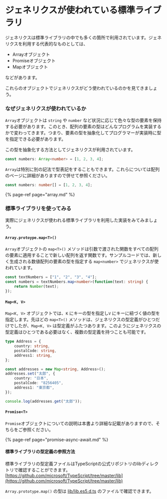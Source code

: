 # ジェネリクスが使われている標準ライブラリ

ジェネリクスは標準ライブラリの中でも多くの箇所で利用されています。ジェネリクスを利用する代表的なものとしては、

* Arrayオブジェクト
* Promiseオブジェクト
* Mapオブジェクト

などがあります。

これらのオブジェクトでジェネリクスがどう使われているのかを見てきましょう。

### なぜジェネリクスが使われているか

`Array`オブジェクトは `string` や `number` など状況に応じて色々な型の要素を保持する必要があります。このとき、配列の要素の型はどんなプログラムを実装するかで変わってきます。つまり、要素の型を抽象化してプログラマーが実装時に型を指定できる必要があります。

この型を抽象化する方法としてジェネリクスが利用されています。

```typescript
const numbers: Array<number> = [1, 2, 3, 4];
```

`Array`は特別に別の記法で型表記をすることもできます。これらについては配列のページに詳細がありますので併せて参照ください。

```typescript
const numbers: number[] = [1, 2, 3, 4];
```

{% page-ref page="array.md" %}

### 標準ライブラリを使ってみる

実際にジェネリクスが使われる標準ライブラリを利用した実装をみてみましょう。

#### `Array.protoype.map<T>()`

`Array`オブジェクトの `map<T>()` メソッドは引数で渡された関数をすべての配列の要素に適用することで新しい配列を返す関数です。サンプルコードでは、新しく生成される数値配列の要素の型を指定する `map<number>` でジェネリクスが使われています。

```typescript
const textNumbers = ["1", "2", "3", "4"];
const numbers = textNumbers.map<number>(function(text: string) {
    return Number(text);
});
```

#### `Map<K, V>`

`Map<K, V>` オブジェクトでは、`K` にキーの型を指定し`V` にキーに紐づく値の型を指定します。先ほどの `map<T>()` メソッドは、ジェネリクスの型定義がひとつだけでしたが、`Map<K, V>` は型定義がふたつあります。このようにジェネリクスの型定義はひとつである必要はなく、複数の型定義を持つことも可能です。

```typescript
type Address = {
    country: string,
    postalCode: string,
    address1: string,
};

const addresses = new Map<string, Address>();
addresses.set("太郎", {
    country: "日本",
    postalCode: "8256405",
    address1: "東京都",
});

console.log(addresses.get("太郎"));
```

#### `Promise<T>`

`Promise`オブジェクトについての説明は本書より詳細な記載がありますので、そちらをご参照ください。

{% page-ref page="promise-async-await.md" %}

#### 標準ライブラリの型定義の参照方法

標準ライブラリの型定義ファイルはTypeScriptの公式リポジトリのlibディレクトリで確認することができます。  
[https://github.com/microsoft/TypeScript/tree/master/lib](https://github.com/microsoft/TypeScript/tree/master/lib)

`Array.prototype.map()` の型は [lib/lib.es5.d.ts](https://github.com/microsoft/TypeScript/blob/master/lib/lib.es5.d.ts#L1170) のファイルで確認できます。

